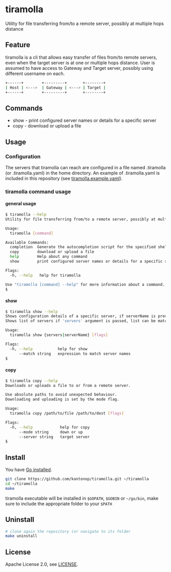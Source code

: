 # tiramolla

Utility for file transferring from/to a remote server, possibly at multiple hops distance

## Feature

tiramolla is a cli that allows easy transfer of files from/to remote servers, even when the target server is at one or multiple hops distance.
User is assumed to have access to Gateway and Target server, possibly using different username on each.

```sh
+------+        +---------+       +--------+
| Host | <--->  | Gateway | <---> | Target |
+------+        +---------+       +--------+
```

## Commands

* show - print configured server names or details for a specific server
* copy - download or upload a file

## Usage

### Configuration

The servers that tiramolla can reach are configured in a file named .tiramolla (or .tiramolla.yaml) in the home directory.
An example of .tiramolla.yaml is included in this repository (see [tiramolla.example.yaml](tiramolla.example.yaml)).

### tiramolla command usage

#### general usage
```sh
$ tiramolla --help
Utility for file transferring from/to a remote server, possibly at multiple hops distance

Usage:
  tiramolla [command]

Available Commands:
  completion  Generate the autocompletion script for the specified shell
  copy        download or upload a file
  help        Help about any command
  show        print configured server names or details for a specific server

Flags:
  -h, --help   help for tiramolla

Use "tiramolla [command] --help" for more information about a command.
$
```

#### show
```sh
$ tiramolla show --help
Shows configuration details of a specific server, if serverName is provided.
Shows list of servers if 'servers' argument is passed, list can be matched against a regular expression if the flag is provided.

Usage:
  tiramolla show {servers|serverName} [flags]

Flags:
  -h, --help           help for show
      --match string   expression to match server names
$
```

#### copy
```sh
$ tiramolla copy --help
Downloads or uploads a file to or from a remote server.

Use absolute paths to avoid unexpected behaviour.
Downloading and uploading is set by the mode flag.

Usage:
  tiramolla copy /path/to/file /path/to/dest [flags]

Flags:
  -h, --help            help for copy
      --mode string     down or up
      --server string   target server
$
```

## Install

You have [Go installed](https://go.dev/doc/install).
```sh
git clone https://github.com/kantonop/tiramolla.git ~/tiramolla
cd ~/tiramolla
make
```

tiramolla executable will be installed in `$GOPATH`, `$GOBIN` or `~/go/bin`, make sure to include the appropriate folder to your `$PATH`

## Uninstall

```sh
# clone again the repository (or navigate to its folder
make uninstall
```

## License

Apache License 2.0, see [LICENSE](LICENSE).
